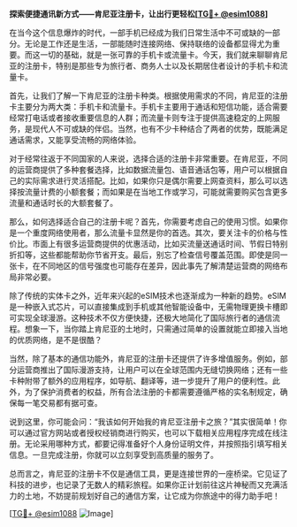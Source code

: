 **探索便捷通讯新方式——肯尼亚注册卡，让出行更轻松[[TG💪+ @esim1088](https://t.me/s/esim1088)]**

在当今这个信息爆炸的时代，一部手机已经成为我们日常生活中不可或缺的一部分。无论是工作还是生活，一部能随时连接网络、保持联络的设备都显得尤为重要。而这一切的基础，就是一张可靠的手机卡或流量卡。今天，我们就来聊聊肯尼亚的注册卡，特别是那些专为旅行者、商务人士以及长期居住者设计的手机卡和流量卡。

首先，让我们了解一下肯尼亚的注册卡种类。根据使用需求的不同，肯尼亚的注册卡主要分为两大类：手机卡和流量卡。手机卡主要用于通话和短信功能，适合需要经常打电话或者接收重要信息的人群；而流量卡则专注于提供高速稳定的上网服务，是现代人不可或缺的伴侣。当然，也有不少卡种结合了两者的优势，既能满足通话需求，又能享受流畅的网络体验。

对于经常往返于不同国家的人来说，选择合适的注册卡非常重要。在肯尼亚，不同的运营商提供了多种套餐选择，比如数据流量包、语音通话包等，用户可以根据自己的实际需求进行灵活搭配。比如，如果你只是偶尔需要上网查资料，那么可以选择按流量计费的小额套餐；而如果是在当地工作或学习，可能就需要购买包含更多流量和通话时长的大额套餐了。

那么，如何选择适合自己的注册卡呢？首先，你需要考虑自己的使用习惯。如果你是一个重度网络使用者，那么流量卡显然是你的首选。其次，要关注卡的价格与性价比。市面上有很多运营商提供的优惠活动，比如买流量送通话时间、节假日特别折扣等，这些都能帮助你节省开支。最后，别忘了检查信号覆盖范围。即使是同一张卡，在不同地区的信号强度也可能存在差异，因此事先了解清楚运营商的网络布局非常必要。

除了传统的实体卡之外，近年来兴起的eSIM技术也逐渐成为一种新的趋势。eSIM是一种嵌入式芯片，可以直接集成到手机或其他智能设备中，无需物理更换卡槽即可实现全球漫游。这种技术不仅方便快捷，还极大地简化了国际旅行者的通信流程。想象一下，当你踏上肯尼亚的土地时，只需通过简单的设置就能立即接入当地的优质网络，是不是很酷？

当然，除了基本的通信功能外，肯尼亚的注册卡还提供了许多增值服务。例如，部分运营商推出了国际漫游支持，让用户可以在全球范围内无缝切换网络；还有一些卡种附带了额外的应用程序，如导航、翻译等，进一步提升了用户的便利性。此外，为了保护消费者的权益，所有合法注册的卡都需要遵循严格的实名制规定，确保每一笔交易都有据可查。

说到这里，你可能会问：“我该如何开始我的肯尼亚注册卡之旅？”其实很简单！你可以通过官方网站或者授权经销商进行购买，也可以下载相关应用程序完成在线注册。无论采用哪种方式，都要记得准备好个人身份证明文件，并按照指引填写相关信息。一旦完成注册，你就可以立刻享受到高质量的服务了。

总而言之，肯尼亚的注册卡不仅是通信工具，更是连接世界的一座桥梁。它见证了科技的进步，也记录了无数人的精彩旅程。如果你正计划前往这片神秘而又充满活力的土地，不妨提前规划好自己的通信方案，让它成为你旅途中的得力助手吧！

[[TG💪+ @esim1088](https://t.me/s/esim1088) ![Image](https://i.postimg.cc/4NQfJmqS/Snipaste-2025-05-13-00-14-12.png)]